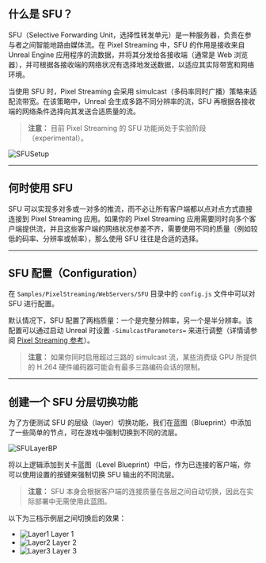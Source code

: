 ## 什么是 SFU？

SFU（Selective Forwarding Unit，选择性转发单元）是一种服务器，负责在参与者之间智能地路由媒体流。在 Pixel Streaming 中，SFU 的作用是接收来自 Unreal Engine 应用程序的流数据，并将其分发给各接收端（通常是 Web 浏览器），并可根据各接收端的网络状况有选择地发送数据，以适应其实际带宽和网络环境。

当使用 SFU 时，Pixel Streaming 会采用 simulcast（多码率同时广播）策略来适配流带宽。在该策略中，Unreal 会生成多路不同分辨率的流，SFU 再根据各接收端的网络条件选择向其发送合适质量的流。

> **注意：** 目前 Pixel Streaming 的 SFU 功能尚处于实验阶段（experimental）。

![SFUSetup](images/SFUDiagram.PNG)

---

## 何时使用 SFU

SFU 可以实现多对多或一对多的推流，而不必让所有客户端都以点对点方式直接连接到 Pixel Streaming 应用。如果你的 Pixel Streaming 应用需要同时向多个客户端提供流，并且这些客户端的网络状况参差不齐，需要使用不同的质量（例如较低的码率、分辨率或帧率），那么使用 SFU 往往是合适的选择。

---

## SFU 配置（Configuration）

在 `Samples/PixelStreaming/WebServers/SFU` 目录中的 `config.js` 文件中可以对 SFU 进行配置。

默认情况下，SFU 配置了两档质量：一个是完整分辨率，另一个是半分辨率。该配置可以通过启动 Unreal 时设置 `-SimulcastParameters=` 来进行调整（详情请参阅 [Pixel Streaming 参考](https://docs.unrealengine.com/5.3/en-US/unreal-engine-pixel-streaming-reference/)）。

> **注意：** 如果你同时启用超过三路的 simulcast 流，某些消费级 GPU 所提供的 H.264 硬件编码器可能会有最多三路编码会话的限制。

---

## 创建一个 SFU 分层切换功能

为了方便测试 SFU 的层级（layer）切换功能，我们在蓝图（Blueprint）中添加了一些简单的节点，可在游戏中强制切换到不同的流层。

![SFULayerBP](images/SFULayerBP.PNG)

将以上逻辑添加到关卡蓝图（Level Blueprint）中后，作为已连接的客户端，你可以使用设置的按键来强制切换 SFU 输出的不同流层。

> **注意：** SFU 本身会根据客户端的连接质量在各层之间自动切换，因此在实际部署中无需使用此蓝图。

以下为三档示例层之间切换后的效果：

- ![Layer1](images/Layer1.PNG) Layer 1  
- ![Layer2](images/Layer2.PNG) Layer 2  
- ![Layer3](images/Layer3.PNG) Layer 3  
